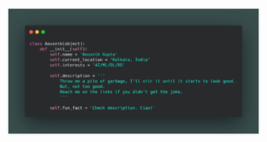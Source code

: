 <!---
```python
- 🔭 I’m currently working on ...
- 🌱 I’m currently learning ...
- 👯 I’m looking to collaborate on ...
- 🤔 I’m looking for help with ...
- 💬 Ask me about ...
- 📫 How to reach me: ...
- 😄 Pronouns: ...
- ⚡ Fun fact: ...
```
[![Aousnik's github stats](https://github-readme-stats.vercel.app/api?username=gittygupta&count_private=true&show_icons=true&theme=dracula&hide=stars,contribs)](https://github.com/anuraghazra/github-readme-stats)
-->

![description](https://github.com/gittygupta/gittygupta/blob/main/des.jpg)

